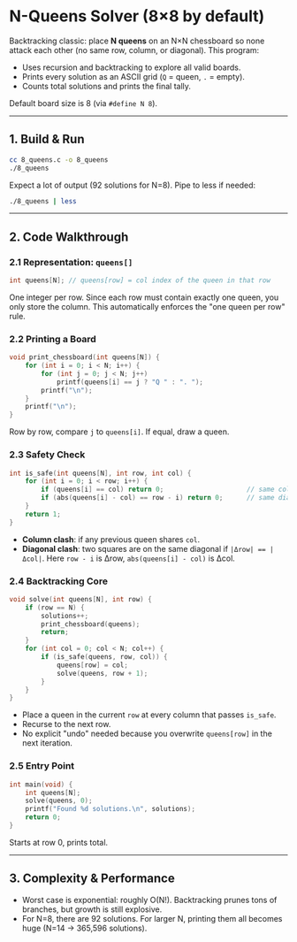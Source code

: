# N-Queens Solver (8×8 by default)

Backtracking classic: place **N queens** on an N×N chessboard so none attack each other (no same row, column, or diagonal). This program:

* Uses recursion and backtracking to explore all valid boards.
* Prints every solution as an ASCII grid (`Q` = queen, `.` = empty).
* Counts total solutions and prints the final tally.

Default board size is 8 (via `#define N 8`).

---

## 1. Build & Run

```bash
cc 8_queens.c -o 8_queens
./8_queens
```

Expect a lot of output (92 solutions for N=8). Pipe to less if needed:

```bash
./8_queens | less
```

---

## 2. Code Walkthrough

### 2.1 Representation: `queens[]`

```c
int queens[N]; // queens[row] = col index of the queen in that row
```

One integer per row. Since each row must contain exactly one queen, you only store the column. This automatically enforces the "one queen per row" rule.

### 2.2 Printing a Board

```c
void print_chessboard(int queens[N]) {
    for (int i = 0; i < N; i++) {
        for (int j = 0; j < N; j++)
            printf(queens[i] == j ? "Q " : ". ");
        printf("\n");
    }
    printf("\n");
}
```

Row by row, compare `j` to `queens[i]`. If equal, draw a queen.

### 2.3 Safety Check

```c
int is_safe(int queens[N], int row, int col) {
    for (int i = 0; i < row; i++) {
        if (queens[i] == col) return 0;                     // same column
        if (abs(queens[i] - col) == row - i) return 0;      // same diagonal
    }
    return 1;
}
```

* **Column clash**: if any previous queen shares `col`.
* **Diagonal clash**: two squares are on the same diagonal if `|Δrow| == |Δcol|`. Here `row - i` is Δrow, `abs(queens[i] - col)` is Δcol.

### 2.4 Backtracking Core

```c
void solve(int queens[N], int row) {
    if (row == N) {
        solutions++;
        print_chessboard(queens);
        return;
    }
    for (int col = 0; col < N; col++) {
        if (is_safe(queens, row, col)) {
            queens[row] = col;
            solve(queens, row + 1);
        }
    }
}
```

* Place a queen in the current `row` at every column that passes `is_safe`.
* Recurse to the next row.
* No explicit "undo" needed because you overwrite `queens[row]` in the next iteration.

### 2.5 Entry Point

```c
int main(void) {
    int queens[N];
    solve(queens, 0);
    printf("Found %d solutions.\n", solutions);
    return 0;
}
```

Starts at row 0, prints total.

---

## 3. Complexity & Performance

* Worst case is exponential: roughly O(N!). Backtracking prunes tons of branches, but growth is still explosive.
* For N=8, there are 92 solutions. For larger N, printing them all becomes huge (N=14 → 365,596 solutions).